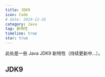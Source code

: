 ```yaml
---
title: JDK9
icon: Code
# date: 2019-12-26
category: Java
tag: 新特性
timeline: true
star: true
---
```


此处是一些 Java JDK9 新特性（持续更新中...）。

<!-- more -->

## JDK9
